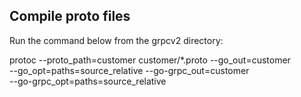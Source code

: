 ## Compile proto files
Run the command below from the grpcv2 directory:

protoc --proto_path=customer customer/*.proto --go_out=customer \
--go_opt=paths=source_relative --go-grpc_out=customer \
--go-grpc_opt=paths=source_relative 

